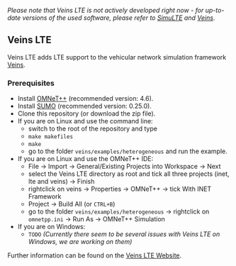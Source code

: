 _Please note that Veins LTE is not actively developed right now - for up-to-date versions of the used software, please refer to [SimuLTE](https://simulte.com/) and [Veins](http://veins.car2x.org/)_.

## Veins LTE

Veins LTE adds LTE support to the vehicular network simulation framework [Veins](http://veins.car2x.org/).

### Prerequisites

* Install [OMNeT++](http://www.omnetpp.org/) (recommended version: 4.6).
* Install [SUMO](http://www.dlr.de/ts/en/desktopdefault.aspx/tabid-9883/16931_read-41000/) (recommended version: 0.25.0).
* Clone this repository (or download the zip file).
* If you are on Linux and use the command line:
  * switch to the root of the repository and type
  * `make makefiles`
  * `make`
  * go to the folder `veins/examples/heterogeneous` and run the example.
* If you are on Linux and use the OMNeT++ IDE:
  * File -> Import -> General/Existing Projects into Workspace -> Next
  * select the Veins LTE directory as root and tick all three projects (inet, lte and veins) -> Finish
  * rightclick on veins -> Properties -> OMNeT++ -> tick With INET Framework
  * Project -> Build All (or `CTRL+B`)
  * go to the folder `veins/examples/heterogeneous` -> rightclick on `omnetpp.ini` -> Run As -> OMNeT++ Simulation
* If you are on Windows:
  * `TODO` *(Currently there seem to be several issues with Veins LTE on Windows, we are working on them)*

Further information can be found on the [Veins LTE Website](http://veins-lte.car2x.org/).
